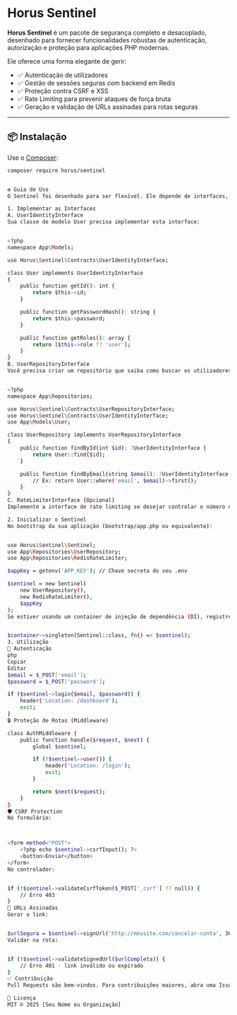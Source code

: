 # Horus Sentinel

**Horus Sentinel** é um pacote de segurança completo e desacoplado, desenhado para fornecer funcionalidades robustas de autenticação, autorização e proteção para aplicações PHP modernas.

Ele oferece uma forma elegante de gerir:

- ✅ Autenticação de utilizadores  
- ✅ Gestão de sessões seguras com backend em Redis  
- ✅ Proteção contra CSRF e XSS  
- ✅ Rate Limiting para prevenir ataques de força bruta  
- ✅ Geração e validação de URLs assinadas para rotas seguras  

---

## 📦 Instalação

Use o [Composer](https://getcomposer.org):

```bash
composer require horus/sentinel


⚙️ Guia de Uso
O Sentinel foi desenhado para ser flexível. Ele depende de interfaces, permitindo que você o integre a qualquer framework ou aplicação, fornecendo suas próprias implementações.

1. Implementar as Interfaces
A. UserIdentityInterface
Sua classe de modelo User precisa implementar esta interface:


<?php
namespace App\Models;

use Horus\Sentinel\Contracts\UserIdentityInterface;

class User implements UserIdentityInterface
{
    public function getId(): int {
        return $this->id;
    }

    public function getPasswordHash(): string {
        return $this->password;
    }

    public function getRoles(): array {
        return [$this->role ?? 'user'];
    }
}
B. UserRepositoryInterface
Você precisa criar um repositório que saiba como buscar os utilizadores na base de dados:


<?php
namespace App\Repositories;

use Horus\Sentinel\Contracts\UserRepositoryInterface;
use Horus\Sentinel\Contracts\UserIdentityInterface;
use App\Models\User;

class UserRepository implements UserRepositoryInterface
{
    public function findById(int $id): ?UserIdentityInterface {
        return User::find($id);
    }

    public function findByEmail(string $email): ?UserIdentityInterface {
        // Ex: return User::where('email', $email)->first();
    }
}
C. RateLimiterInterface (Opcional)
Implemente a interface de rate limiting se desejar controlar o número de tentativas de login.

2. Inicializar o Sentinel
No bootstrap da sua aplicação (bootstrap/app.php ou equivalente):


use Horus\Sentinel\Sentinel;
use App\Repositories\UserRepository;
use App\Repositories\RedisRateLimiter;

$appKey = getenv('APP_KEY'); // Chave secreta do seu .env

$sentinel = new Sentinel(
    new UserRepository(),
    new RedisRateLimiter(),
    $appKey
);
Se estiver usando um container de injeção de dependência (DI), registre como singleton:


$container->singleton(Sentinel::class, fn() => $sentinel);
3. Utilização
🔐 Autenticação
php
Copiar
Editar
$email = $_POST['email'];
$password = $_POST['password'];

if ($sentinel->login($email, $password)) {
    header('Location: /dashboard');
    exit;
}
🔒 Proteção de Rotas (Middleware)

class AuthMiddleware {
    public function handle($request, $next) {
        global $sentinel;

        if (!$sentinel->user()) {
            header('Location: /login');
            exit;
        }

        return $next($request);
    }
}
🛡️ CSRF Protection
No formulário:



<form method="POST">
    <?php echo $sentinel->csrfInput(); ?>
    <button>Enviar</button>
</form>
No controlador:


if (!$sentinel->validateCsrfToken($_POST['_csrf'] ?? null)) {
    // Erro 403
}
🔗 URLs Assinadas
Gerar o link:


$urlSegura = $sentinel->signUrl('http://meusite.com/cancelar-conta', 3600); // válido por 1 hora
Validar na rota:


if (!$sentinel->validateSignedUrl($urlCompleta)) {
    // Erro 401 - link inválido ou expirado
}
✅ Contribuição
Pull Requests são bem-vindos. Para contribuições maiores, abra uma Issue para discutir mudanças antes.

📄 Licença
MIT © 2025 [Seu Nome ou Organização]










